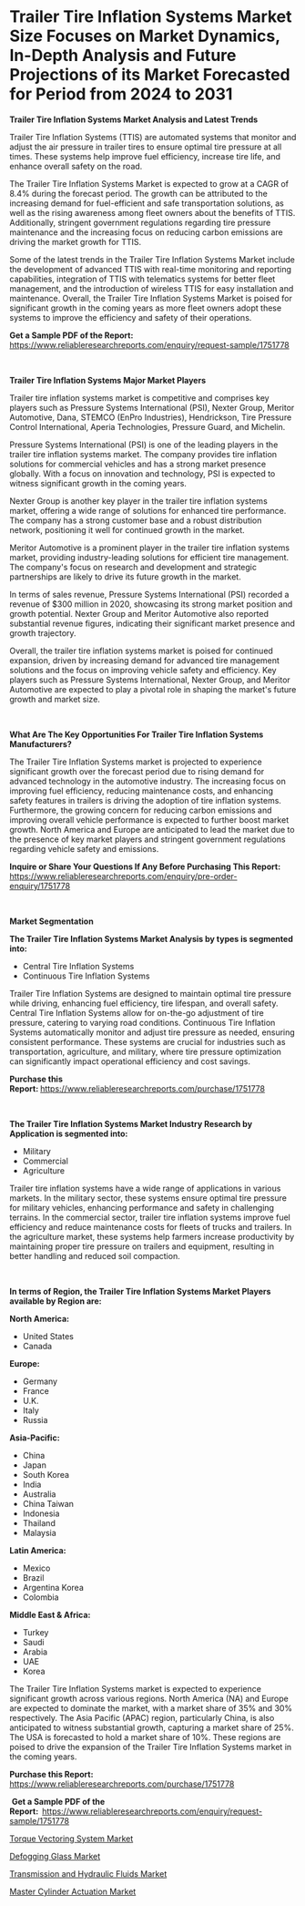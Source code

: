 <p><h1>Trailer Tire Inflation Systems Market Size Focuses on Market Dynamics, In-Depth Analysis and Future Projections of its Market Forecasted for Period from 2024 to 2031</h1></p><p><strong>Trailer Tire Inflation Systems Market Analysis and Latest Trends</strong></p>
<p><p>Trailer Tire Inflation Systems (TTIS) are automated systems that monitor and adjust the air pressure in trailer tires to ensure optimal tire pressure at all times. These systems help improve fuel efficiency, increase tire life, and enhance overall safety on the road.</p><p>The Trailer Tire Inflation Systems Market is expected to grow at a CAGR of 8.4% during the forecast period. The growth can be attributed to the increasing demand for fuel-efficient and safe transportation solutions, as well as the rising awareness among fleet owners about the benefits of TTIS. Additionally, stringent government regulations regarding tire pressure maintenance and the increasing focus on reducing carbon emissions are driving the market growth for TTIS.</p><p>Some of the latest trends in the Trailer Tire Inflation Systems Market include the development of advanced TTIS with real-time monitoring and reporting capabilities, integration of TTIS with telematics systems for better fleet management, and the introduction of wireless TTIS for easy installation and maintenance. Overall, the Trailer Tire Inflation Systems Market is poised for significant growth in the coming years as more fleet owners adopt these systems to improve the efficiency and safety of their operations.</p></p>
<p><strong>Get a Sample PDF of the Report:&nbsp;</strong> <a href="https://www.reliableresearchreports.com/enquiry/request-sample/1751778">https://www.reliableresearchreports.com/enquiry/request-sample/1751778</a></p>
<p>&nbsp;</p>
<p><strong>Trailer Tire Inflation Systems Major Market Players</strong></p>
<p><p>Trailer tire inflation systems market is competitive and comprises key players such as Pressure Systems International (PSI), Nexter Group, Meritor Automotive, Dana, STEMCO (EnPro Industries), Hendrickson, Tire Pressure Control International, Aperia Technologies, Pressure Guard, and Michelin.</p><p>Pressure Systems International (PSI) is one of the leading players in the trailer tire inflation systems market. The company provides tire inflation solutions for commercial vehicles and has a strong market presence globally. With a focus on innovation and technology, PSI is expected to witness significant growth in the coming years.</p><p>Nexter Group is another key player in the trailer tire inflation systems market, offering a wide range of solutions for enhanced tire performance. The company has a strong customer base and a robust distribution network, positioning it well for continued growth in the market.</p><p>Meritor Automotive is a prominent player in the trailer tire inflation systems market, providing industry-leading solutions for efficient tire management. The company's focus on research and development and strategic partnerships are likely to drive its future growth in the market.</p><p>In terms of sales revenue, Pressure Systems International (PSI) recorded a revenue of $300 million in 2020, showcasing its strong market position and growth potential. Nexter Group and Meritor Automotive also reported substantial revenue figures, indicating their significant market presence and growth trajectory.</p><p>Overall, the trailer tire inflation systems market is poised for continued expansion, driven by increasing demand for advanced tire management solutions and the focus on improving vehicle safety and efficiency. Key players such as Pressure Systems International, Nexter Group, and Meritor Automotive are expected to play a pivotal role in shaping the market's future growth and market size.</p></p>
<p>&nbsp;</p>
<p><strong>What Are The Key Opportunities For Trailer Tire Inflation Systems Manufacturers?</strong></p>
<p><p>The Trailer Tire Inflation Systems market is projected to experience significant growth over the forecast period due to rising demand for advanced technology in the automotive industry. The increasing focus on improving fuel efficiency, reducing maintenance costs, and enhancing safety features in trailers is driving the adoption of tire inflation systems. Furthermore, the growing concern for reducing carbon emissions and improving overall vehicle performance is expected to further boost market growth. North America and Europe are anticipated to lead the market due to the presence of key market players and stringent government regulations regarding vehicle safety and emissions.</p></p>
<p><strong>Inquire or Share Your Questions If Any Before Purchasing This Report:</strong> <a href="https://www.reliableresearchreports.com/enquiry/pre-order-enquiry/1751778">https://www.reliableresearchreports.com/enquiry/pre-order-enquiry/1751778</a></p>
<p>&nbsp;</p>
<p><strong>Market Segmentation</strong></p>
<p><strong>The Trailer Tire Inflation Systems Market Analysis by types is segmented into:</strong></p>
<p><ul><li>Central Tire Inflation Systems</li><li>Continuous Tire Inflation Systems</li></ul></p>
<p><p>Trailer Tire Inflation Systems are designed to maintain optimal tire pressure while driving, enhancing fuel efficiency, tire lifespan, and overall safety. Central Tire Inflation Systems allow for on-the-go adjustment of tire pressure, catering to varying road conditions. Continuous Tire Inflation Systems automatically monitor and adjust tire pressure as needed, ensuring consistent performance. These systems are crucial for industries such as transportation, agriculture, and military, where tire pressure optimization can significantly impact operational efficiency and cost savings.</p></p>
<p><strong>Purchase this Report:&nbsp;</strong><a href="https://www.reliableresearchreports.com/purchase/1751778">https://www.reliableresearchreports.com/purchase/1751778</a></p>
<p>&nbsp;</p>
<p><strong>The Trailer Tire Inflation Systems Market Industry Research by Application is segmented into:</strong></p>
<p><ul><li>Military</li><li>Commercial</li><li>Agriculture</li></ul></p>
<p><p>Trailer tire inflation systems have a wide range of applications in various markets. In the military sector, these systems ensure optimal tire pressure for military vehicles, enhancing performance and safety in challenging terrains. In the commercial sector, trailer tire inflation systems improve fuel efficiency and reduce maintenance costs for fleets of trucks and trailers. In the agriculture market, these systems help farmers increase productivity by maintaining proper tire pressure on trailers and equipment, resulting in better handling and reduced soil compaction.</p></p>
<p>&nbsp;</p>
<p><strong>In terms of Region, the Trailer Tire Inflation Systems Market Players available by Region are:</strong></p>
<p>
    <p> <strong> North America: </strong>
        <ul>
            <li>United States</li>
            <li>Canada</li>
        </ul>
        </p> 
    <p> <strong> Europe: </strong>
        <ul>
            <li>Germany</li>
            <li>France</li>
            <li>U.K.</li>
            <li>Italy</li>
            <li>Russia</li>
        </ul>
        </p> 
    <p> <strong> Asia-Pacific: </strong>
        <ul>
            <li>China</li>
            <li>Japan</li>
            <li>South Korea</li>
            <li>India</li>
            <li>Australia</li>
            <li>China Taiwan</li>
            <li>Indonesia</li>
            <li>Thailand</li>
            <li>Malaysia</li>
        </ul>
        </p> 
    <p> <strong> Latin America: </strong>
        <ul>
            <li>Mexico</li>
            <li>Brazil</li>
            <li>Argentina Korea</li>
            <li>Colombia</li>
        </ul>
        </p> 
    <p> <strong> Middle East & Africa: </strong>
        <ul>
            <li>Turkey</li>
            <li>Saudi</li>
            <li>Arabia</li>
            <li>UAE</li>
            <li>Korea</li>
        </ul>
    </p>
    </p>
<p><p>The Trailer Tire Inflation Systems market is expected to experience significant growth across various regions. North America (NA) and Europe are expected to dominate the market, with a market share of 35% and 30% respectively. The Asia Pacific (APAC) region, particularly China, is also anticipated to witness substantial growth, capturing a market share of 25%. The USA is forecasted to hold a market share of 10%. These regions are poised to drive the expansion of the Trailer Tire Inflation Systems market in the coming years.</p></p>
<p><strong>Purchase this Report: </strong><a href="https://www.reliableresearchreports.com/purchase/1751778">https://www.reliableresearchreports.com/purchase/1751778</a></p>
<p>&nbsp;<strong>Get a Sample PDF of the Report:&nbsp;&nbsp;</strong><a href="https://www.reliableresearchreports.com/enquiry/request-sample/1751778">https://www.reliableresearchreports.com/enquiry/request-sample/1751778</a></p>
<p><strong></strong></p>
<p><p><a href="https://github.com/Sherrillcrooksxa8i18ucf2m/Market-Research-Report-List-1/blob/main/torque-vectoring-system-market.md">Torque Vectoring System Market</a></p><p><a href="https://view.publitas.com/reportprime-1/defogging-glass-market-size-2023-2030-global-industrial-analysis-key-geographical-regions-market-share-top-key-players-product-types-and-forecast-research-report/">Defogging Glass Market</a></p><p><a href="https://lydian-appliance-61d.notion.site/Transmission-and-Hydraulic-Fluids-Market-Size-Growth-and-Forecast-from-2024-2031-703ec8afb1c34b53b60aed16d7571019">Transmission and Hydraulic Fluids Market</a></p><p><a href="https://view.publitas.com/reportprime-1/master-cylinder-actuation-market-share-market-new-trends-analysis-report-by-type-by-application-by-end-use-by-region-and-segment-forecasts-2023-2030/">Master Cylinder Actuation Market</a></p></p>